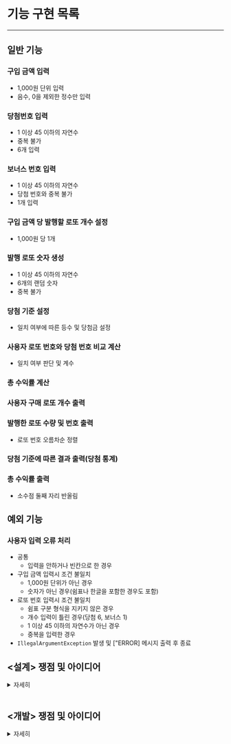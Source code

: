 # 기능 구현 목록

---

## 일반 기능


### 구입 금액 입력
- 1,000원 단위 입력 
- 음수, 0을 제외한 정수만 입력

### 당첨번호 입력
- 1 이상 45 이하의 자연수
- 중복 불가
- 6개 입력 

### 보너스 번호 입력
- 1 이상 45 이하의 자연수
- 당첨 번호와 중복 불가
- 1개 입력

### 구입 금액 당 발행할 로또 개수 설정
- 1,000원 당 1개 

### 발행 로또 숫자 생성
- 1 이상 45 이하의 자연수
- 6개의 랜덤 숫자 
- 중복 불가

### 당첨 기준 설정
- 일치 여부에 따른 등수 및 당첨금 설정

### 사용자 로또 번호와 당첨 번호 비교 계산
- 일치 여부 판단 및 계수

### 총 수익률 계산

### 사용자 구매 로또 개수 출력 

### 발행한 로또 수량 및 번호 출력
- 로또 번호 오름차순 정렬

### 당첨 기준에 따른 결과 출력(당첨 통계)

### 총 수익률 출력
- 소수점 둘째 자리 반올림

## 예외 기능

### 사용자 입력 오류 처리
- 공통 
  - 입력을 안하거나 빈칸으로 한 경우
- 구입 금액 입력시 조건 불일치
  - 1,000원 단위가 아닌 경우
  - 숫자가 아닌 경우(쉼표나 한글을 포함한 경우도 포함)
- 로또 번호 입력시 조건 불일치
  - 쉼표 구분 형식을 지키지 않은 경우
  - 개수 입력이 틀린 경우(당첨 6, 보너스 1)
  - 1 이상 45 이하의 자연수가 아닌 경우
  - 중복을 입력한 경우
- `IllegalArgumentException` 발생 및 ["ERROR] 메시지 출력 후 종료
## <설계> 쟁점 및 아이디어

<details>
<summary>자세히</summary>

#### **개발을 시작하기 전 설계 단계에서의 쟁점 및 아이디어에 대한 기록이다**

1. 등수 및 당첨금을 설정하는 당첨 기준은 enum 클래스에서 작성하자
   - 등수 / 당첨금을 상수로써 설정할 수 있다. <br>
   

2. 테스트를 효율적으로 할 필요가 있다. 모든 세부 기능에 대해 테스트를 작성하기보단 <br>
중심이 되는 (반드시 필요한 기능) 위주의 테스트 코드로 작성해보자<br>


3. 출력부를 구현할 때 출력 메시지별 메서드를 각각 구현하도록 하자 (baseball에서는 println을 세팅하고 메시지까지 변수로 입력하였음) <br>


4. 당첨 통계를 계산하는 로직에서 2개와 7개의 경계를 잘 고려해야 한다. <br> 
if문을 나열하고 return하는 방식이 제일 먼저 떠오르지만 겹치는 상황을(ex: 5개 일치시 3개, 4개 일치도 해당) <br>
효율적으로 처리하여 리턴하는 방식을 고민해볼 필요가 있다. <br>


5. 만약 사용자가 너무 큰 금액 (ex : 1,000,000,000) 을 입력한다면 어떻게 할 것인가? 이에 대한 조건 설정에 대해서도 고민해보자 <br>


6. 5번 관련해서, 어느 정도의 금액에서 최고의 수익률을 내는지 탐구해서 최적값을 추천해주는 서비스를 생각해본다. <br>
   추후 애플리케이션을 develop하는 과제로 수행해보아도 좋을 것 같다. 데이터사이언스의 영역일텐데 이미 나와 있겠지만.<br>


7. 이번 과제에서 사용해보고 싶었던 자바 문법으로 Interface가 있는데 로또 구매가 중복으로 발생할 경우 기초 셋인 로또를 추상화하여<br>
구현해볼 수 있는 방법이 있지 않을까 고민해본다. <br>


8. 패키지 구성은 <br>
- Application
- ui(Input, Output)
- domain(로또, 숫자생성, 당첨기준, 비교계산, 수익률계산, 기타상수, *복권: 인터페이스 클래스)

이와 같이 우선 설정하도록 한다. 

</details>

<br>


## <개발> 쟁점 및 아이디어

<details>
<summary>자세히</summary>

#### **개발을 진행하는 단계에서의 쟁점 및 아이디어에 대한 기록이다**

1. Input으로부터 정보를 입력 받고 이는 유저에 속한 기능이다. 그렇다면 input의 기본이 되는 콘솔 메서드와 player로부터 amount, number를 받는 구체적인 메서드를 별도로 분리하는 게 맞을까 합치는 게 맞을까. 
또한 그 과정에서 어쨌든 정보를 메인(run) 메서드로 전달해주어야 한다. 이때 객체가 호출되어야 하는데 메서드를 더 감출 수는 없는 것일까. 


2. validation을 진행하는 별도의 클래스가 필요한가, 아니면 lotto, player 각각의 자체 클래스에서 수행되어야 하는가. 개인적으로 별도 클래스가 필요할 것으로 생각되나, 문제의 요구사항으로 제시된 로토 클래스를 활용할 것에 따라 
가이드라인이 lotto의 클래스 안에서 validation을 수행하라는 의도인 것으로 짐작되며 따라서 player의 validationTest 역시 자체 클래스에서 해주어야 할 듯하다.
그런 데.. . validate를 하다보면 or을 중첩시키는 상황이 발생한다. 좀 더 깔끔하게 자체 클래스를 사용하면 어떨까 싶다. 
=> 방법을 찾았는데 validate 세부 사항들에 대한 조건들을 별도 클래스로 만들어 관리한다 


3. 본 클래스에서 출력 클래스를 호출할 때 기능을 명시해주도록 하고자 굳이 import *를 해온 뒤 Message constant까지 import 해와 변수에 넣어주는 형식으로 구현했다.
printNotANumber();로 구현할 수 있는 것을 굳이 PrintErrorMessage(AMOUNT_NOT_A_NUMBER) 형식으로 한 것이다. 

4. Validation을 진행할 때 검증이 4개를 넘어가면 메서드 길이가 20행까지 길어진다.
   throw new IllegalArgumentException();을 출력부에서 한번에 처리할 수 있도록 했다. 
    3,4번은 기능적으로 이것이 맞는것인지 고민이 있다. 


5. enum 클래스에 int형으로 요소들을 구성했다. 그런데 regex도 상수로서 enum 클래스에서 같이 관리를 하고 싶은데 형이 다르므로 둘 중에 하나를 별도 변환을 해주어야 하는 문제가 생긴다. 


6. Numbers를 다루는 과정에서 자꾸 형변환이 발생한다. Stream을 통해 int화 시켜주었지만 stream은 1회용이라는 것을 알았다. 형변환을 깔끔하고 효율적으로 할 수 있어야 깔끔한 코드를 작성할 수 있을 것 같다. <br>


7. 클래스를 별도로 만들고 데이터를 전송하는 것이 영 어렵다. winning nnumber와 bonus number를 player 클래스에서 정리하고 필드에 올려 저장하였다. lotto에서 만들어지는 number들은 issuer에서 저장하였다.
이들을 저장하는 이유는 calculation에서 사용하기 위함이다. 
이런 방식으로 하면 여러번 자원이 낭비되는 느낌이 드는데 딱히 방법을 모르겠는 것이 문제다.<br>


8. 변수가 input으로 받고 흐름이 진행되면서 생기는 기능들에 대한 단위테스트를 위해서는 이전의 로직들이 반복되는 것이 필요하다.
이럴 때 void 메서드에 대해서 기능 자체 검증을 위한 단위테스트는 어떻게 가능한가? <br>


9. 제시된 예외 테스트에서 로그를 남기며 종료가 되어야 통과가 되는 문제를 발견하여 main 메서드에서 try catch 구문으로 잡아주었다.<br>
그런데 main에서 실행 파일 전체를 try catch로 잡기보다는 개별적인 오류에서 exception을 발생시키고 그것으로 내부적으로 메시지를 전달하는 방식이 되어야 할 것 같다.<br>


10. 제시된 기능 테스트에서 List.of를 통해 랜덤 숫자를 초기화하고 있는데 List.of는 Unmodifiable이므로 sort 기능을 사용할 경우 프로그램이 종료된다.
이 문제를 해결하기 위해 sort가 되어있는지 확인하고 수행을 하도록 하였는데 적절한 방법 같지는 않다. <br>

v1 release 

--- 

필요한 리팩토링 to do

0. [x]  Game에서 시작되는 프로그램 running이 잘 읽히는 느낌이 아니다. 데이터를 주고받을 때 static이 필요한 부분과 return으로 사용할 부분을 나눠서 정리해야 한다.
<br> 기능별 일관성... 정돈된 느낌이 필요...!!! <br>


1. [x] 사용자가 입력하는 구입금액에 대한 타입 정의 (Long으로 설정한 것을 Money라는 자체 타입으로 바꾸는 것을 고려해본다.) <br>


2. [x] validation 기능에 대한 클래스 분화가 필요하다. <br>


3. [ ] 더불어서 예외처리를 메서드별로 발생시킬 때 try catch를 개별적으로 사용하는 방식에 대한 고려가 필요하다.<br>


4. [x] setup과 rule은 같은 enum 클래스로서 기능적인 중복이 있다. <br>


5. [x] calculation 클래스는 너무 크다. 기능적인 분화를 고려해본다. <br>


6. [ ] 통계를 매기는 과정에서 일정 부분이 하드코딩 되어 있다. enum 클래스를 좀 더 효율적으로 사용하는 방법을 고민해본다.<br>


7. [ ] 마찬가지로 출력클래스도 상수들이 집약되어 있는데 효율적인 방식이 맞는지 고민해본다.<br>


8. [ ] 기능별 테스트 코드 작성 필요
<br>

v2 release

---

추가 리팩토링 to do

0. [ ] 예외처리를 메서드별로 발생시킬 때 try catch를 개별적으로 사용하는 방식에 대한 고려가 필요하다.<br>


1. [ ] 통계를 매기는 과정에서 일정 부분이 하드코딩 되어 있어 enum 클래스를 좀 더 효율적으로 사용하는 방법을 고민해본다.<br>


2. [ ] 출력클래스도 상수들이 집약되어 있는데 효율적인 방식이 맞는지 고민해본다.<br>


3. [ ] 기능별 테스트 코드 작성 필요.

</details>

<br>
